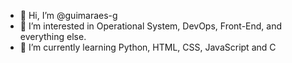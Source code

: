 - 👋 Hi, I’m @guimaraes-g
- 👀 I’m interested in Operational System, DevOps, Front-End, and everything else.
- 🌱 I’m currently learning Python, HTML, CSS, JavaScript and C
